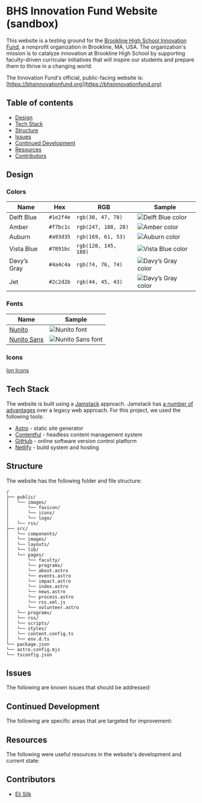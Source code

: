 # BHS Innovation Fund Website (sandbox)

This website is a testing ground for the [Brookline High School Innovation Fund](https://bhsinnovationfund.org), a nonprofit organization in Brookline, MA, USA. The organization's mission is to catalyze innovation at Brookline High School by supporting faculty-driven curricular initiatives that will inspire our students and prepare them to thrive in a changing world.

The Innovation Fund's official, public-facing website is: [https://bhsinnovationfund.org](https://bhsinnovationfund.org)

## Table of contents

- [Design](#design)
- [Tech Stack](#tech-stack)
- [Structure](#structure)
- [Issues](#issues)
- [Continued Development](#continued-development)
- [Resources](#resources)
- [Contributors](#contributors)

## Design

### Colors

| Name        | Hex       | RGB                  | Sample                                                                                         |
| ----------- | --------- | -------------------- | ---------------------------------------------------------------------------------------------- |
| Delft Blue  | `#1e2f4e` | `rgb(30, 47, 78)`    | ![Delft Blue color](https://placehold.co/300x50/1e2f4e/ffffff?text=Delft+Blue+-+%231e2f4e)     |
| Amber       | `#f7bc1c` | `rgb(247, 188, 28)`  | ![Amber color](https://placehold.co/300x50/f7bc1c/ffffff?text=Amber+-+%23f7bc1c)               |
| Auburn      | `#a93d35` | `rgb(169, 61, 53)`   | ![Auburn color](https://placehold.co/300x50/a93d35/ffffff?text=Auburn+-+%23a93d35)             |
| Vista Blue  | `#7891bc` | `rgb(120, 145, 188)` | ![Vista Blue color](https://placehold.co/300x50/7891bc/ffffff?text=Vista+Blue+-+%237891bc)     |
| Davy’s Gray | `#4a4c4a` | `rgb(74, 76, 74)`    | ![Davy’s Gray color](https://placehold.co/300x50/4a4c4a/ffffff?text=Davy%27s+Gray+-+%234a4c4a) |
| Jet         | `#2c2d2b` | `rgb(44, 45, 43)`    | ![Davy’s Gray color](https://placehold.co/300x50/2c2d2b/ffffff?text=Jet+-+%232c2d2b)           |

### Fonts

| Name                                                                      | Sample                                                                                           |
| ------------------------------------------------------------------------- | ------------------------------------------------------------------------------------------------ |
| [Nunito](https://fonts.google.com/specimen/Nunito?query=source)           | ![Nunito font](https://placehold.co/300x50/1e2f4e/ffffff?text=Nunito&font=nunito)                |
| [Nunito Sans](https://fonts.google.com/specimen/Nunito+Sans?query=source) | ![Nunito Sans font](https://placehold.co/300x50/1e2f4e/ffffff?text=Nunito+Sans&font=nunito-sans) |

### Icons

[Ion Icons](https://ionic.io/ionicons)

## Tech Stack

The website is built using a [Jamstack](https://jamstack.org/) approach. Jamstack has [a number of advantages](https://www.netlify.com/jamstack) over a legacy web approach. For this project, we used the following tools:

- [Astro](https://astro.build/) - static site generator
- [Contentful](https://www.contentful.com/) - headless content management system
- [GitHub](https://github.com/) - online software version control platform
- [Netlify](https://www.netlify.com/) - build system and hosting

## Structure

The website has the following folder and file structure:

```text
/
├── public/
│   └── images/
│       └── favicon/
│       └── icons/
│       └── logo/
│   └── rss/
├── src/
│   └── components/
│   └── images/
│   └── layouts/
│   └── lib/
│   └── pages/
│       └── faculty/
│       └── programs/
│       └── about.astro
│       └── events.astro
│       └── impact.astro
│       └── index.astro
│       └── news.astro
│       └── process.astro
│       └── rss.xml.js
│       └── volunteer.astro
│   └── programs/
│   └── rss/
│   └── scripts/
│   └── styles/
│   └── content.config.ts
│   └── env.d.ts
└── package.json
└── astro.config.mjs
└── tsconfig.json
```

## Issues

The following are known issues that should be addressed:

## Continued Development

The following are specific areas that are targeted for improvement:

## Resources

The following were useful resources in the website's development and current state:

## Contributors

- [Eli Silk](https://github.com/elisilk)
